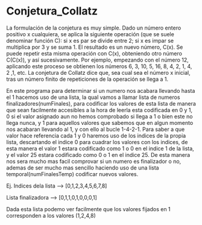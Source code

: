 # Conjetura_Collatz
    
    
La formulación de la conjetura es muy simple. Dado un número entero positivo x cualquiera, se aplica la siguiente operación (que se suele denominar función C): si x es par se     divide entre 2; si x es impar se multiplica por 3 y se suma 1. El resultado es un nuevo número, C(x). Se puede repetir esta misma operación con C(x), obteniendo otro número       C(C(x)), y así sucesivamente. Por ejemplo, empezando con el número 12, aplicando este proceso se obtienen los números 6, 3, 10, 5, 16, 8, 4, 2, 1, 4, 2 ,1, etc. La conjetura       de Collatz dice que, sea cual sea el número x inicial, tras un número finito de repeticiones de la operación se llega a 1.

En este programa para determinar si un numero nos acabara llevando hasta el 1 hacemos uso de una lista, la qual vamos a llamar lista de numeros finalizadores(numFinales), para     codificar los valores de esta lista de manera que sean facilmente accesibles a la hora de leerla esta codificada en 0 y 1, 0 si el valor asignado aun no hemos comprobado si       llega a 1 o bien este no llega nunca, y 1 para aquellos valores que sabemos que en algun momento nos acabaran llevando al 1, y con ello al bucle 1-4-2-1. Para saber a que         valor hace referencia cada 1 y 0 haremos uso de los indices de la propia lista, descartando el indice 0 para cuadrar los valores con los indices, de esta manera el valor 1         estara codificado como 1 o 0 en el indice 1 de la lista, y el valor 25 estara codificado como 0 o 1 en el indice 25. De esta manera nos sera mucho mas facil comprovar si un       numero es finalizador o no, ademas de ser mucho mas sencillo haciendo uso de una lista temporal(numFinalesTemp) codificar nuevos valores.
    
Ej.
Indices dela lista --> [0,1,2,3,4,5,6,7,8]

Lista finalizadora --> [0,1,1,0,1,0,0,0,1]
    
Dada esta lista podemo ver facilmente que los valores fijados en 1 corresponden a los valores (1,2,4,8)
